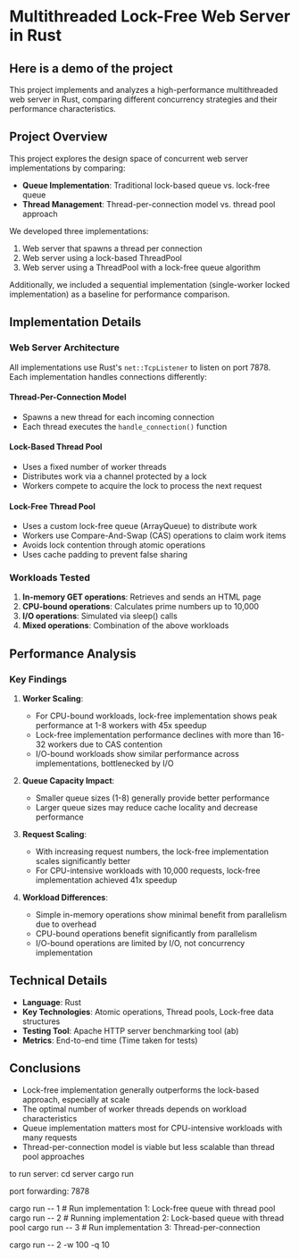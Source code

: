 # Multithreaded Lock-Free Web Server in Rust

## Here is a demo of the project

This project implements and analyzes a high-performance multithreaded web server in Rust, comparing different concurrency strategies and their performance characteristics.

## Project Overview

This project explores the design space of concurrent web server implementations by comparing:

- **Queue Implementation**: Traditional lock-based queue vs. lock-free queue
- **Thread Management**: Thread-per-connection model vs. thread pool approach

We developed three implementations:
1. Web server that spawns a thread per connection
2. Web server using a lock-based ThreadPool
3. Web server using a ThreadPool with a lock-free queue algorithm

Additionally, we included a sequential implementation (single-worker locked implementation) as a baseline for performance comparison.

## Implementation Details

### Web Server Architecture

All implementations use Rust's `net::TcpListener` to listen on port 7878. Each implementation handles connections differently:

#### Thread-Per-Connection Model
- Spawns a new thread for each incoming connection
- Each thread executes the `handle_connection()` function

#### Lock-Based Thread Pool
- Uses a fixed number of worker threads
- Distributes work via a channel protected by a lock
- Workers compete to acquire the lock to process the next request

#### Lock-Free Thread Pool
- Uses a custom lock-free queue (ArrayQueue) to distribute work
- Workers use Compare-And-Swap (CAS) operations to claim work items
- Avoids lock contention through atomic operations
- Uses cache padding to prevent false sharing

### Workloads Tested

1. **In-memory GET operations**: Retrieves and sends an HTML page
2. **CPU-bound operations**: Calculates prime numbers up to 10,000
3. **I/O operations**: Simulated via sleep() calls
4. **Mixed operations**: Combination of the above workloads

## Performance Analysis

### Key Findings

1. **Worker Scaling**:
   - For CPU-bound workloads, lock-free implementation shows peak performance at 1-8 workers with 45x speedup
   - Lock-free implementation performance declines with more than 16-32 workers due to CAS contention
   - I/O-bound workloads show similar performance across implementations, bottlenecked by I/O

2. **Queue Capacity Impact**:
   - Smaller queue sizes (1-8) generally provide better performance
   - Larger queue sizes may reduce cache locality and decrease performance

3. **Request Scaling**:
   - With increasing request numbers, the lock-free implementation scales significantly better
   - For CPU-intensive workloads with 10,000 requests, lock-free implementation achieved 41x speedup

4. **Workload Differences**:
   - Simple in-memory operations show minimal benefit from parallelism due to overhead
   - CPU-bound operations benefit significantly from parallelism
   - I/O-bound operations are limited by I/O, not concurrency implementation

## Technical Details

- **Language**: Rust
- **Key Technologies**: Atomic operations, Thread pools, Lock-free data structures
- **Testing Tool**: Apache HTTP server benchmarking tool (ab)
- **Metrics**: End-to-end time (Time taken for tests)

## Conclusions

- Lock-free implementation generally outperforms the lock-based approach, especially at scale
- The optimal number of worker threads depends on workload characteristics
- Queue implementation matters most for CPU-intensive workloads with many requests
- Thread-per-connection model is viable but less scalable than thread pool approaches


to run server: 
cd server
cargo run

port forwarding:
7878

cargo run -- 1  # Run implementation 1:     Lock-free queue with thread pool
cargo run -- 2  # Running implementation 2: Lock-based queue with thread pool
cargo run -- 3  # Run implementation 3:     Thread-per-connection

cargo run -- 2 -w 100 -q 10

